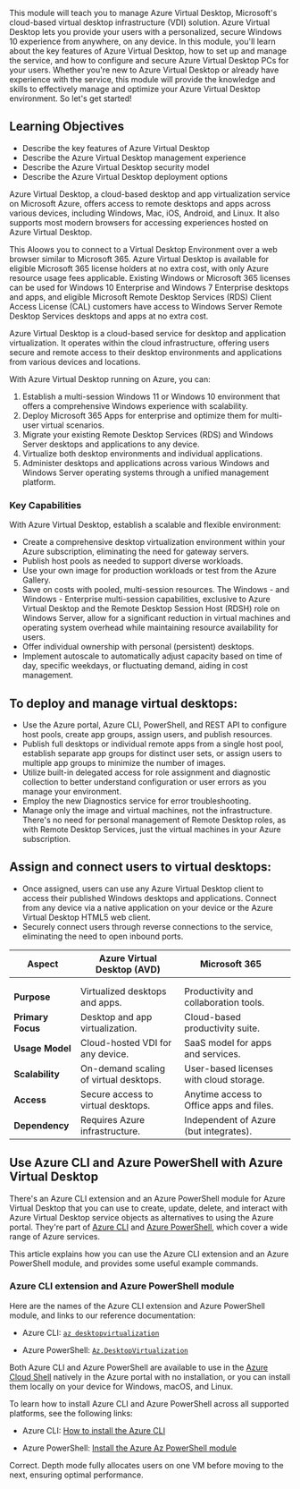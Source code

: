 
This module will teach you to manage Azure Virtual Desktop, Microsoft's cloud-based virtual desktop infrastructure (VDI) solution. Azure Virtual Desktop lets you provide your users with a personalized, secure Windows 10 experience from anywhere, on any device. In this module, you'll learn about the key features of Azure Virtual Desktop, how to set up and manage the service, and how to configure and secure Azure Virtual Desktop PCs for your users. Whether you're new to Azure Virtual Desktop or already have experience with the service, this module will provide the knowledge and skills to effectively manage and optimize your Azure Virtual Desktop environment. So let's get started!

## Learning Objectives

- Describe the key features of Azure Virtual Desktop
- Describe the Azure Virtual Desktop management experience
- Describe the Azure Virtual Desktop security model
- Describe the Azure Virtual Desktop deployment options


Azure Virtual Desktop, a cloud-based desktop and app virtualization service on Microsoft Azure, offers access to remote desktops and apps across various devices, including Windows, Mac, iOS, Android, and Linux. It also supports most modern browsers for accessing experiences hosted on Azure Virtual Desktop.



This Aloows you to connect to a Virtual Desktop Environment over a web browser similar to Microsoft 365. Azure Virtual Desktop is available for eligible Microsoft 365 license holders at no extra cost, with only Azure resource usage fees applicable. Existing Windows or Microsoft 365 licenses can be used for Windows 10 Enterprise and Windows 7 Enterprise desktops and apps, and eligible Microsoft Remote Desktop Services (RDS) Client Access License (CAL) customers have access to Windows Server Remote Desktop Services desktops and apps at no extra cost.




Azure Virtual Desktop is a cloud-based service for desktop and application virtualization. It operates within the cloud infrastructure, offering users secure and remote access to their desktop environments and applications from various devices and locations.

With Azure Virtual Desktop running on Azure, you can:

1. Establish a multi-session Windows 11 or Windows 10 environment that offers a comprehensive Windows experience with scalability.
2. Deploy Microsoft 365 Apps for enterprise and optimize them for multi-user virtual scenarios.
3. Migrate your existing Remote Desktop Services (RDS) and Windows Server desktops and applications to any device.
4. Virtualize both desktop environments and individual applications.
5. Administer desktops and applications across various Windows and Windows Server operating systems through a unified management platform.

### Key Capabilities

With Azure Virtual Desktop, establish a scalable and flexible environment:

- Create a comprehensive desktop virtualization environment within your Azure subscription, eliminating the need for gateway servers.
- Publish host pools as needed to support diverse workloads.
- Use your own image for production workloads or test from the Azure Gallery.
- Save on costs with pooled, multi-session resources. The Windows - and Windows - Enterprise multi-session capabilities, exclusive to Azure Virtual Desktop and the Remote Desktop Session Host (RDSH) role on Windows Server, allow for a significant reduction in virtual machines and operating system overhead while maintaining resource availability for users.
- Offer individual ownership with personal (persistent) desktops.
- Implement autoscale to automatically adjust capacity based on time of day, specific weekdays, or fluctuating demand, aiding in cost management.

## To deploy and manage virtual desktops:

- Use the Azure portal, Azure CLI, PowerShell, and REST API to configure host pools, create app groups, assign users, and publish resources.
- Publish full desktops or individual remote apps from a single host pool, establish separate app groups for distinct user sets, or assign users to multiple app groups to minimize the number of images.
- Utilize built-in delegated access for role assignment and diagnostic collection to better understand configuration or user errors as you manage your environment.
- Employ the new Diagnostics service for error troubleshooting.
- Manage only the image and virtual machines, not the infrastructure. There's no need for personal management of Remote Desktop roles, as with Remote Desktop Services, just the virtual machines in your Azure subscription.

## Assign and connect users to virtual desktops:

- Once assigned, users can use any Azure Virtual Desktop client to access their published Windows desktops and applications. Connect from any device via a native application on your device or the Azure Virtual Desktop HTML5 web client.
- Securely connect users through reverse connections to the service, eliminating the need to open inbound ports.




| **Aspect**        | **Azure Virtual Desktop (AVD)**        | **Microsoft 365**                        |     |
| ----------------- | -------------------------------------- | ---------------------------------------- | --- |
|                   |                                        |                                          |     |
|                   |                                        |                                          |     |
| **Purpose**       | Virtualized desktops and apps.         | Productivity and collaboration tools.    |     |
| **Primary Focus** | Desktop and app virtualization.        | Cloud-based productivity suite.          |     |
| **Usage Model**   | Cloud-hosted VDI for any device.       | SaaS model for apps and services.        |     |
| **Scalability**   | On-demand scaling of virtual desktops. | User-based licenses with cloud storage.  |     |
| **Access**        | Secure access to virtual desktops.     | Anytime access to Office apps and files. |     |
| **Dependency**    | Requires Azure infrastructure.         | Independent of Azure (but integrates).   |     |


## Use Azure CLI and Azure PowerShell with Azure Virtual Desktop

There's an Azure CLI extension and an Azure PowerShell module for Azure Virtual Desktop that you can use to create, update, delete, and interact with Azure Virtual Desktop service objects as alternatives to using the Azure portal. They're part of [Azure CLI](https://learn.microsoft.com/en-us/cli/azure/what-is-azure-cli) and [Azure PowerShell](https://learn.microsoft.com/en-us/powershell/azure/what-is-azure-powershell), which cover a wide range of Azure services.

This article explains how you can use the Azure CLI extension and an Azure PowerShell module, and provides some useful example commands.

### Azure CLI extension and Azure PowerShell module

Here are the names of the Azure CLI extension and Azure PowerShell module, and links to our reference documentation:

- Azure CLI: [`az desktopvirtualization`](https://learn.microsoft.com/en-us/cli/azure/desktopvirtualization)
    
- Azure PowerShell: [`Az.DesktopVirtualization`](https://learn.microsoft.com/en-us/powershell/module/az.desktopvirtualization)
    

Both Azure CLI and Azure PowerShell are available to use in the [Azure Cloud Shell](https://learn.microsoft.com/en-us/azure/cloud-shell/overview) natively in the Azure portal with no installation, or you can install them locally on your device for Windows, macOS, and Linux.

To learn how to install Azure CLI and Azure PowerShell across all supported platforms, see the following links:

- Azure CLI: [How to install the Azure CLI](https://learn.microsoft.com/en-us/cli/azure/install-azure-cli)
    
- Azure PowerShell: [Install the Azure Az PowerShell module](https://learn.microsoft.com/en-us/powershell/azure/install-az-ps)


Correct. Depth mode fully allocates users on one VM before moving to the next, ensuring optimal performance.



